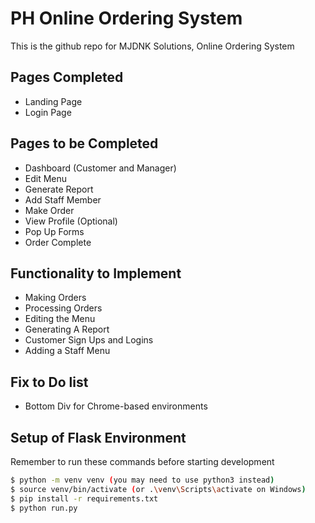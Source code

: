 # PH Online Ordering System

This is the github repo for MJDNK Solutions, Online Ordering System

## Pages Completed 

- Landing Page
- Login Page

## Pages to be Completed 

- Dashboard (Customer and Manager)
- Edit Menu
- Generate Report
- Add Staff Member 
- Make Order
- View Profile (Optional)
- Pop Up Forms
- Order Complete

## Functionality to Implement

- Making Orders
- Processing Orders
- Editing the Menu
- Generating A Report
- Customer Sign Ups and Logins
- Adding a Staff Menu

## Fix to Do list

- Bottom Div for Chrome-based environments

## Setup of Flask Environment

Remember to run these commands before starting development

```bash
$ python -m venv venv (you may need to use python3 instead)
$ source venv/bin/activate (or .\venv\Scripts\activate on Windows)
$ pip install -r requirements.txt 
$ python run.py
```